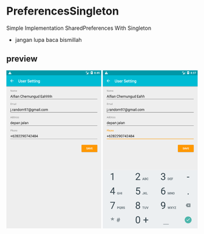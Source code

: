 # PreferencesSingleton

Simple Implementation SharedPreferences With Singleton

* jangan lupa baca bismillah

## preview

<img src="https://github.com/alfianyusufabdullah/PreferencesSingleton/raw/master/app/setting.png" width="250"> <img src="https://github.com/alfianyusufabdullah/PreferencesSingleton/raw/master/app/user.png" width="250">
